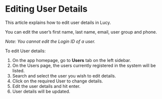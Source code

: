 # Editing User Details

This article explains how to edit user details in Lucy.

You can edit the user’s first name, last name, email, user group and phone.

_Note: You cannot edit the Login ID of a user._

To edit User details:

1. On the app homepage, go to **Users** tab on the left sidebar.
2. On the Users page, the users currently registered in the system will be listed.
3. Search and select the user you wish to edit details.
4. Click on the required User to change details.
5. Edit the user details and hit enter.
6. User details will be updated.
